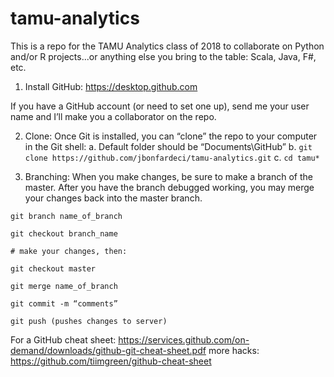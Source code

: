 # tamu-analytics
This is a repo for the TAMU Analytics class of 2018 to collaborate on Python and/or R projects...or anything else you bring to the table: Scala, Java, F#, etc.

1. Install GitHub: https://desktop.github.com

If you have a GitHub account (or need to set one up), send me your user name and I’ll make you a collaborator on the repo. 

2. Clone: Once Git is installed, you can “clone” the repo to your computer in the Git shell: 
a. Default folder should be “Documents\GitHub”
b. `git clone https://github.com/jbonfardeci/tamu-analytics.git`
c. `cd tamu*`

3. Branching: When you make changes, be sure to make a branch of the master. After you have the branch debugged working, you may merge your changes back into the master branch. 
```
git branch name_of_branch

git checkout branch_name

# make your changes, then:

git checkout master

git merge name_of_branch

git commit -m “comments”

git push (pushes changes to server)
```

For a GitHub cheat sheet: 
https://services.github.com/on-demand/downloads/github-git-cheat-sheet.pdf
more hacks: https://github.com/tiimgreen/github-cheat-sheet

